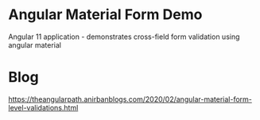 # Angular Material Form Demo
Angular 11 application - demonstrates cross-field form validation using angular material

# Blog
https://theangularpath.anirbanblogs.com/2020/02/angular-material-form-level-validations.html
